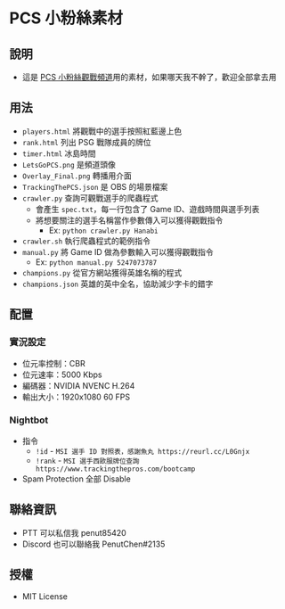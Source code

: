 # PCS 小粉絲素材

## 說明
+ 這是 [PCS 小粉絲觀戰頻道](https://twitch.tv/pcs_fan/)用的素材，如果哪天我不幹了，歡迎全部拿去用

## 用法
+ `players.html` 將觀戰中的選手按照紅藍邊上色
+ `rank.html` 列出 PSG 戰隊成員的牌位
+ `timer.html` 冰島時間
+ `LetsGoPCS.png` 是頻道頭像
+ `Overlay_Final.png` 轉播用介面
+ `TrackingThePCS.json` 是 OBS 的場景檔案
+ `crawler.py` 查詢可觀戰選手的爬蟲程式
    + 會產生 `spec.txt`，每一行包含了 Game ID、遊戲時間與選手列表
    + 將想要關注的選手名稱當作參數傳入可以獲得觀戰指令
        + Ex: `python crawler.py Hanabi`
+ `crawler.sh` 執行爬蟲程式的範例指令
+ `manual.py` 將 Game ID 做為參數輸入可以獲得觀戰指令
    + Ex: `python manual.py 5247073787`
+ `champions.py` 從官方網站獲得英雄名稱的程式
+ `champions.json` 英雄的英中全名，協助減少字卡的錯字

## 配置
### 實況設定
+ 位元率控制：CBR
+ 位元速率：5000 Kbps
+ 編碼器：NVIDIA NVENC H.264
+ 輸出大小：1920x1080 60 FPS

### Nightbot
+ 指令
    + `!id` - `MSI 選手 ID 對照表，感謝魚丸 https://reurl.cc/L0Gnjx`
    + `!rank` - `MSI 選手西歐服牌位查詢 https://www.trackingthepros.com/bootcamp`
+ Spam Protection 全部 Disable

## 聯絡資訊
+ PTT 可以私信我 penut85420
+ Discord 也可以聯絡我 PenutChen#2135

## 授權
+ MIT License
